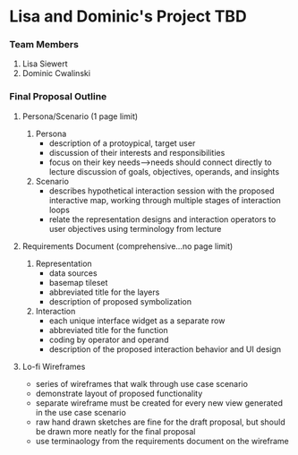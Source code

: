 # Lisa and Dominic's Project TBD

### Team Members
1. Lisa Siewert
2. Dominic Cwalinski

### Final Proposal Outline
1. Persona/Scenario (1 page limit)
    1. Persona
        * description of a protoypical, target user
        * discussion of their interests and responsibilities
        * focus on their key needs-->needs should connect directly to lecture discussion of goals, objectives, operands, and insights
    2. Scenario
        * describes hypothetical interaction session with the proposed interactive map, working through multiple stages of interaction loops
        * relate the representation designs and interaction operators to user objectives using terminology from lecture
        
2. Requirements Document (comprehensive...no page limit)
    1. Representation
        * data sources
        * basemap tileset
        * abbreviated title for the layers
        * description of proposed symbolization
    2. Interaction
        * each unique interface widget as a separate row
        *   abbreviated title for the function
        *   coding by operator and operand 
        *   description of the proposed interaction behavior and UI design

3. Lo-fi Wireframes
    *   series of wireframes that walk through use case scenario
    *   demonstrate layout of proposed functionality
    *   separate wireframe must be created for every new view generated in the use case scenario
    *   raw hand drawn sketches are fine for the draft proposal, but should be drawn more neatly for the final proposal
    *   use terminaology from the requirements document on the wireframe